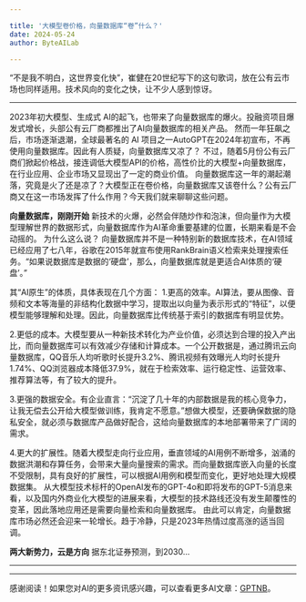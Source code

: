 ```yaml
---

title: '大模型卷价格，向量数据库“卷”什么？'
date: 2024-05-24
author: ByteAILab

---
```


“不是我不明白，这世界变化快”，崔健在20世纪写下的这句歌词，放在公有云市场也同样适用。技术风向的变化之快，让不少人感到惊讶。

---

2023年初大模型、生成式 AI的起飞，也带来了向量数据库的爆火。投融资项目爆发式增长，头部公有云厂商都推出了AI向量数据库的相关产品。
然而一年狂飙之后，市场逐渐退潮，全球最著名的 AI 项目之一AutoGPT在2024年初宣布，不再使用向量数据库。因此有人质疑，向量数据库又凉了？
不过，随着5月份公有云厂商们掀起价格战，接连调低大模型API的价格，高性价比的大模型+向量数据库，在行业应用、企业市场又显现出了一定的商业价值。
向量数据库这一年的潮起潮落，究竟是火了还是凉了？大模型正在卷价格，向量数据库又该卷什么？公有云厂商又在这一市场发挥了什么作用？今天我们就来聊聊这些问题。

**向量数据库，刚刚开始**
新技术的火爆，必然会伴随炒作和泡沫，但向量作为大模型理解世界的数据形式，向量数据库作为AI革命重要基建的位置，长期来看是不会动摇的。
为什么这么说？
向量数据库并不是一种特别新的数据库技术，在AI领域已经应用了七八年，谷歌在2015年就宣布使用RankBrain语义检索来处理搜索任务。“如果说数据库是数据的‘硬盘’，那么，向量数据库就是更适合AI体质的‘硬盘’。”

其“AI原生”的体质，具体表现在几个方面：
1.更高的效率。AI算法，要从图像、音频和文本等海量的非结构化数据中学习，提取出以向量为表示形式的“特征”，以便模型能够理解和处理。因此，向量数据库比传统基于索引的数据库有明显优势。

2.更低的成本。大模型要从一种新技术转化为产业价值，必须达到合理的投入产出比，而向量数据库可以有效减少存储和计算成本。一个公开数据是，通过腾讯云向量数据库，QQ音乐人均听歌时长提升3.2%、腾讯视频有效曝光人均时长提升1.74%、QQ浏览器成本降低37.9%，就在于检索效率、运行稳定性、运营效率、推荐算法等，有了较大的提升。

3.更强的数据安全。有企业直言：“沉淀了几十年的内部数据是我的核心竞争力，让我无偿去公开给大模型做训练，我肯定不愿意。”想做大模型，还要确保数据的隐私安全，就必须与数据库产品做好配合，这给向量数据库的本地部署带来了广阔的需求。

4.更大的扩展性。随着大模型走向行业应用，垂直领域的AI用例不断增多，汹涌的数据洪潮和存算任务，会带来大量向量搜索的需求。而向量数据库嵌入向量的长度不受限制，具有良好的扩展性，可以根据AI用例和模型而变化，更好地处理大规模数据集。
从大模型技术标杆的OpenAI发布的GPT-4o和即将发布的GPT-5消息来看，以及国内外商业化大模型的进展来看，大模型的技术路线还没有发生颠覆性的变革，因此落地应用还是需要向量检索和向量数据库。
由此可以肯定，向量数据库市场必然还会迎来一轮增长。趋于冷静，只是2023年热情过度高涨的适当回调。

**两大新势力，云是方向**
据东北证券预测，到2030...

---
---
感谢阅读！如果您对AI的更多资讯感兴趣，可以查看更多AI文章：[GPTNB](https://gptnb.com)。